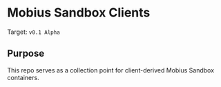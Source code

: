 # Mobius Sandbox Clients
Target: `v0.1 Alpha`

## Purpose
This repo serves as a collection point for client-derived Mobius Sandbox containers.

